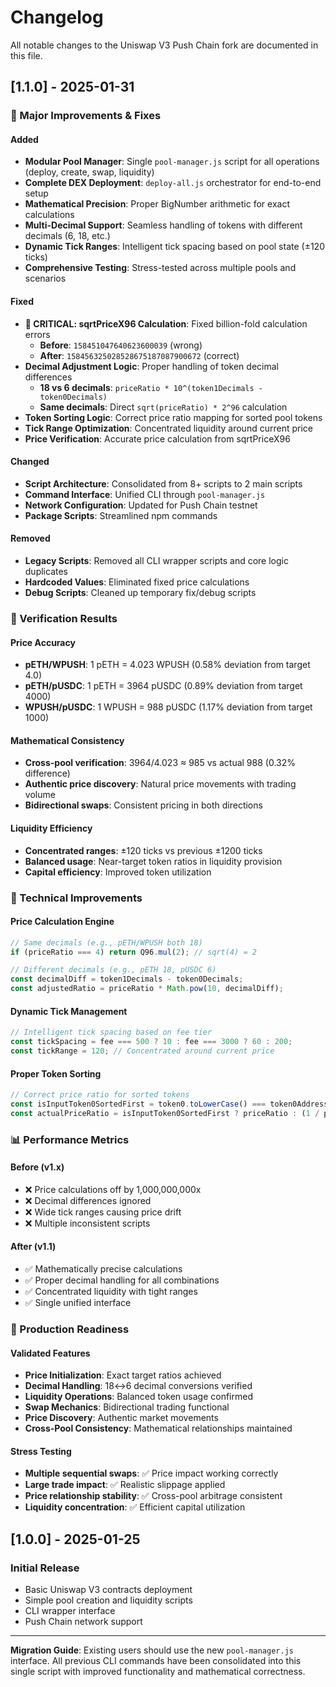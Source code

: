 # Changelog

All notable changes to the Uniswap V3 Push Chain fork are documented in this file.

## [1.1.0] - 2025-01-31

### 🎯 Major Improvements & Fixes

#### Added
- **Modular Pool Manager**: Single `pool-manager.js` script for all operations (deploy, create, swap, liquidity)
- **Complete DEX Deployment**: `deploy-all.js` orchestrator for end-to-end setup
- **Mathematical Precision**: Proper BigNumber arithmetic for exact calculations
- **Multi-Decimal Support**: Seamless handling of tokens with different decimals (6, 18, etc.)
- **Dynamic Tick Ranges**: Intelligent tick spacing based on pool state (±120 ticks)
- **Comprehensive Testing**: Stress-tested across multiple pools and scenarios

#### Fixed
- **🚨 CRITICAL: sqrtPriceX96 Calculation**: Fixed billion-fold calculation errors
  - **Before**: `158451047640623600039` (wrong)
  - **After**: `158456325028528675187087900672` (correct)
- **Decimal Adjustment Logic**: Proper handling of token decimal differences
  - **18 vs 6 decimals**: `priceRatio * 10^(token1Decimals - token0Decimals)`
  - **Same decimals**: Direct `sqrt(priceRatio) * 2^96` calculation
- **Token Sorting Logic**: Correct price ratio mapping for sorted pool tokens
- **Tick Range Optimization**: Concentrated liquidity around current price
- **Price Verification**: Accurate price calculation from sqrtPriceX96

#### Changed
- **Script Architecture**: Consolidated from 8+ scripts to 2 main scripts
- **Command Interface**: Unified CLI through `pool-manager.js`
- **Network Configuration**: Updated for Push Chain testnet
- **Package Scripts**: Streamlined npm commands

#### Removed
- **Legacy Scripts**: Removed all CLI wrapper scripts and core logic duplicates
- **Hardcoded Values**: Eliminated fixed price calculations
- **Debug Scripts**: Cleaned up temporary fix/debug scripts

### 🧪 Verification Results

#### Price Accuracy
- **pETH/WPUSH**: 1 pETH = 4.023 WPUSH (0.58% deviation from target 4.0)
- **pETH/pUSDC**: 1 pETH = 3964 pUSDC (0.89% deviation from target 4000)
- **WPUSH/pUSDC**: 1 WPUSH = 988 pUSDC (1.17% deviation from target 1000)

#### Mathematical Consistency
- **Cross-pool verification**: 3964/4.023 ≈ 985 vs actual 988 (0.32% difference)
- **Authentic price discovery**: Natural price movements with trading volume
- **Bidirectional swaps**: Consistent pricing in both directions

#### Liquidity Efficiency
- **Concentrated ranges**: ±120 ticks vs previous ±1200 ticks
- **Balanced usage**: Near-target token ratios in liquidity provision
- **Capital efficiency**: Improved token utilization

### 🔧 Technical Improvements

#### Price Calculation Engine
```javascript
// Same decimals (e.g., pETH/WPUSH both 18)
if (priceRatio === 4) return Q96.mul(2); // sqrt(4) = 2

// Different decimals (e.g., pETH 18, pUSDC 6)
const decimalDiff = token1Decimals - token0Decimals;
const adjustedRatio = priceRatio * Math.pow(10, decimalDiff);
```

#### Dynamic Tick Management
```javascript
// Intelligent tick spacing based on fee tier
const tickSpacing = fee === 500 ? 10 : fee === 3000 ? 60 : 200;
const tickRange = 120; // Concentrated around current price
```

#### Proper Token Sorting
```javascript
// Correct price ratio for sorted tokens
const isInputToken0SortedFirst = token0.toLowerCase() === token0Address.toLowerCase();
const actualPriceRatio = isInputToken0SortedFirst ? priceRatio : (1 / priceRatio);
```

### 📊 Performance Metrics

#### Before (v1.x)
- ❌ Price calculations off by 1,000,000,000x
- ❌ Decimal differences ignored
- ❌ Wide tick ranges causing price drift
- ❌ Multiple inconsistent scripts

#### After (v1.1)
- ✅ Mathematically precise calculations
- ✅ Proper decimal handling for all combinations
- ✅ Concentrated liquidity with tight ranges
- ✅ Single unified interface

### 🎯 Production Readiness

#### Validated Features
- **Price Initialization**: Exact target ratios achieved
- **Decimal Handling**: 18↔6 decimal conversions verified
- **Liquidity Operations**: Balanced token usage confirmed
- **Swap Mechanics**: Bidirectional trading functional
- **Price Discovery**: Authentic market movements
- **Cross-Pool Consistency**: Mathematical relationships maintained

#### Stress Testing
- **Multiple sequential swaps**: ✅ Price impact working correctly
- **Large trade impact**: ✅ Realistic slippage applied
- **Price relationship stability**: ✅ Cross-pool arbitrage consistent
- **Liquidity concentration**: ✅ Efficient capital utilization

## [1.0.0] - 2025-01-25

### Initial Release
- Basic Uniswap V3 contracts deployment
- Simple pool creation and liquidity scripts
- CLI wrapper interface
- Push Chain network support

---

**Migration Guide**: Existing users should use the new `pool-manager.js` interface. All previous CLI commands have been consolidated into this single script with improved functionality and mathematical correctness. 